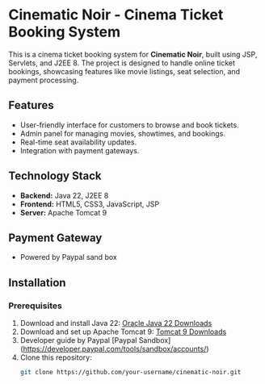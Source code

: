 # Cinematic Noir - Cinema Ticket Booking System

This is a cinema ticket booking system for **Cinematic Noir**, built using JSP, Servlets, and J2EE 8. The project is designed to handle online ticket bookings, showcasing features like movie listings, seat selection, and payment processing.

## Features
- User-friendly interface for customers to browse and book tickets.
- Admin panel for managing movies, showtimes, and bookings.
- Real-time seat availability updates.
- Integration with payment gateways.

## Technology Stack
- **Backend:** Java 22, J2EE 8
- **Frontend:** HTML5, CSS3, JavaScript, JSP
- **Server:** Apache Tomcat 9

## Payment Gateway
- Powered by Paypal sand box

## Installation

### Prerequisites
1. Download and install Java 22:
   [Oracle Java 22 Downloads](https://www.oracle.com/java/technologies/javase/jdk22-archive-downloads.html)
2. Download and set up Apache Tomcat 9:
   [Tomcat 9 Downloads](https://tomcat.apache.org/download-90.cgi)
3. Developer guide by Paypal
   [Paypal Sandbox] (https://developer.paypal.com/tools/sandbox/accounts/)
4. Clone this repository:
   ```bash
   git clone https://github.com/your-username/cinematic-noir.git
